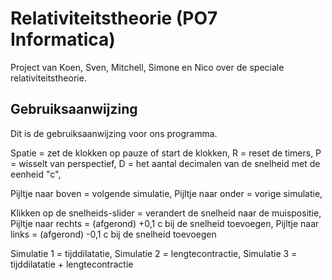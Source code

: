# Relativiteitstheorie (PO7 Informatica)
Project van Koen, Sven, Mitchell, Simone en Nico over de speciale relativiteitstheorie.

## Gebruiksaanwijzing
Dit is de gebruiksaanwijzing voor ons programma.

Spatie = zet de klokken op pauze of start de klokken, 
R = reset de timers, 
P = wisselt van perspectief, 
D = het aantal decimalen van de snelheid met de eenheid "c",

Pijltje naar boven = volgende simulatie, 
Pijltje naar onder = vorige simulatie,

Klikken op de snelheids-slider = verandert de snelheid naar de muispositie, 
Pijltje naar rechts = (afgerond) +0,1 c bij de snelheid toevoegen, 
Pijltje naar links = (afgerond) -0,1 c bij de snelheid toevoegen

Simulatie 1 = tijddilatatie, 
Simulatie 2 = lengtecontractie, 
Simulatie 3 = tijddilatatie + lengtecontractie
